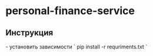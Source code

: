 # personal-finance-service

<h2>Инструкция</h2>
- установить зависимости ` pip install -r requriments.txt `